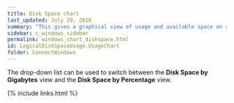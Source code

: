 ```yaml
---
title: Disk Space chart
last_updated: July 29, 2016
summary: "This gives a graphical view of usage and available space on all logical drives."
sidebar: c_windows_sidebar
permalink: windows_chart_diskspace.html
id: LogicalDiskSpaceUsage.UsageChart
folder: ConnectWindows
---
```



The drop-down list can be used to switch between the **Disk Space by Gigabytes** view and the **Disk Space by Percentage** view.



{% include links.html %}
